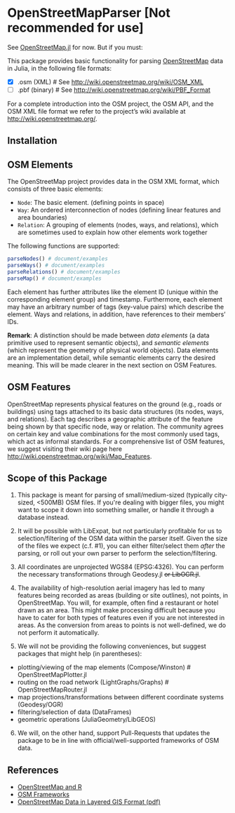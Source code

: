 # OpenStreetMapParser [Not recommended for use]
See [OpenStreetMap.jl](https://github.com/tedsteiner/OpenStreetMap.jl) for now. But if you must:

This package provides basic functionality for parsing [OpenStreetMap](http://www.openstreetmap.org) data in Julia, in the following file formats:

- [x] .osm (XML) # See http://wiki.openstreetmap.org/wiki/OSM_XML
- [ ] .pbf (binary) # See http://wiki.openstreetmap.org/wiki/PBF_Format

For a complete introduction into the OSM project, the OSM API, and the OSM XML file format we
refer to the project’s wiki available at http://wiki.openstreetmap.org/.

## Installation


## OSM Elements

The OpenStreetMap project provides data in the OSM XML format, which consists of three basic elements:

- `Node`: The basic element. (defining points in space)
- `Way`: An ordered interconnection of nodes (defining linear features and area boundaries)
- `Relation`: A grouping of elements (nodes, ways, and relations), which are sometimes used to explain how other elements work together

The following functions are supported:

```julia
parseNodes() # document/examples
parseWays() # document/examples
parseRelations() # document/examples
parseMap() # document/examples
```

Each element has further attributes like the element ID (unique within the corresponding element group) and timestamp. Furthermore, each element may have an arbitrary number of tags (key-value pairs) which describe the element. Ways and relations, in addition, have references to their members’ IDs.

**Remark**: A distinction should be made between *data elements* (a data primitive used to represent semantic objects), and *semantic elements* (which represent the geometry of physical world objects). Data elements are an implementation detail, while semantic elements carry the desired meaning. This will be made clearer in the next section on OSM Features.

## OSM Features
OpenStreetMap represents physical features on the ground (e.g., roads or buildings) using tags attached to its basic data structures (its nodes, ways, and relations). Each tag describes a geographic attribute of the feature being shown by that specific node, way or relation. The community agrees on certain key and value combinations for the most commonly used tags, which act as informal standards. For a comprehensive list of OSM features, we suggest visiting their wiki page here http://wiki.openstreetmap.org/wiki/Map_Features.

## Scope of this Package

1. This package is meant for parsing of small/medium-sized (typically city-sized, <500MB) OSM files. If you're dealing with bigger files, you might want to scope it down into something smaller, or handle it through a database instead.

2. It will be possible with LibExpat, but not particularly profitable for us to selection/filtering of the OSM data within the parser itself. Given the size of the files we expect (c.f. #1), you can either filter/select them *after* the parsing, or roll out your own parser to perform the selection/filtering.

3. All coordinates are unprojected WGS84 (EPSG:4326). You can perform the necessary transformations through Geodesy.jl ~~or LibOGR.jl~~.

4. The availability of high-resolution aerial imagery has led to many features being recorded as areas (building or site outlines), not points, in OpenStreetMap. You will, for example, often find a restaurant or hotel drawn as an area. This might make processing difficult because you have to cater for both types of features even if you are not interested in areas. As the conversion from areas to points is not well-defined, we do not perform it automatically.

5. We will not be providing the following conveniences, but suggest packages that might help (in parentheses):

- plotting/viewing of the map elements (Compose/Winston) # OpenStreetMapPlotter.jl
- routing on the road network (LightGraphs/Graphs) # OpenStreetMapRouter.jl
- map projections/transformations between different coordinate systems (Geodesy/OGR)
- filtering/selection of data (DataFrames)
- geometric operations (JuliaGeometry/LibGEOS)

6. We will, on the other hand, support Pull-Requests that updates the package to be in line with official/well-supported frameworks of OSM data.

## References
- [OpenStreetMap and R](http://osmar.r-forge.r-project.org/)
- [OSM Frameworks](http://wiki.openstreetmap.org/wiki/Frameworks)
- [OpenStreetMap Data in Layered GIS Format (pdf)](http://www.geofabrik.de/data/geofabrik-osm-gis-standard-0.6.pdf)
